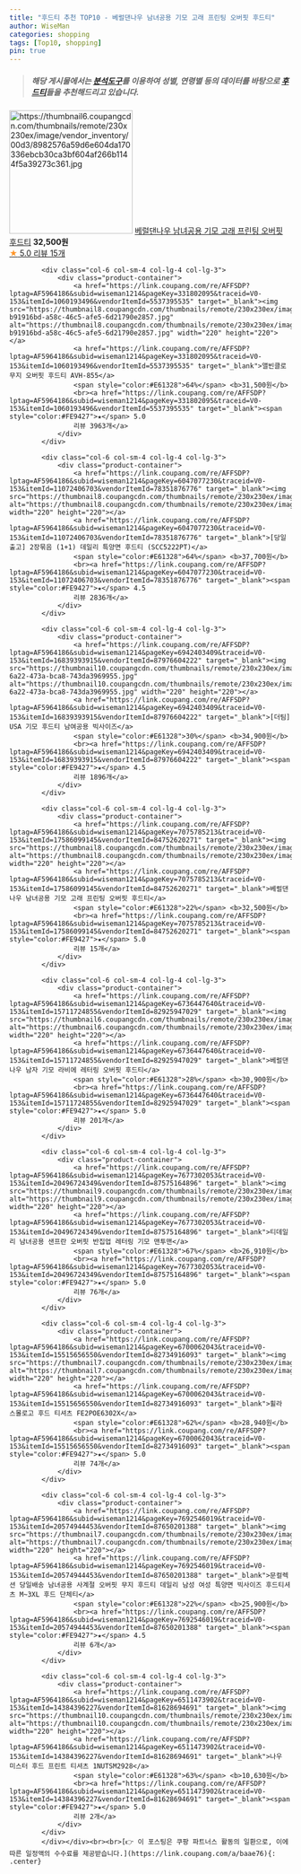 ```yaml
---
title: "후드티 추천 TOP10 - 베럴댄나우 남녀공용 기모 고래 프린팅 오버핏 후드티"
author: WiseMan
categories: shopping
tags: [Top10, shopping]
pin: true
---
```


> ##### 해당 게시물에서는 [**분석도구**](https://itemscout.io/)를 이용하여 **성별**, **연령별** 등의 데이터를 바탕으로 [**후드티**](https://link.coupang.com/a/baae76)들을 추천해드리고 있습니다.
<div class="container"><div class="row">
            <div class="col-6 col-sm-4 col-lg-4 col-lg-3">
                <div class="product-container">
                    <a href="https://link.coupang.com/re/AFFSDP?lptag=AF5964186&subid=wiseman1214&pageKey=7075785213&traceid=V0-153&itemId=17586099135&vendorItemId=84752620225" target="_blank"><img src="https://thumbnail6.coupangcdn.com/thumbnails/remote/230x230ex/image/vendor_inventory/00d3/8982576a59d6e604da170336ebcb30ca3bf604af266b1144f5a39273c361.jpg" alt="https://thumbnail6.coupangcdn.com/thumbnails/remote/230x230ex/image/vendor_inventory/00d3/8982576a59d6e604da170336ebcb30ca3bf604af266b1144f5a39273c361.jpg" width="220" height="220"></a>
                    <a href="https://link.coupang.com/re/AFFSDP?lptag=AF5964186&subid=wiseman1214&pageKey=7075785213&traceid=V0-153&itemId=17586099135&vendorItemId=84752620225" target="_blank">베럴댄나우 남녀공용 기모 고래 프린팅 오버핏 후드티</a>
                    <span style="color:#E61328"></span> <b>32,500원</b>
                    <br><a href="https://link.coupang.com/re/AFFSDP?lptag=AF5964186&subid=wiseman1214&pageKey=7075785213&traceid=V0-153&itemId=17586099135&vendorItemId=84752620225" target="_blank"><span style="color:#FE9427">★</span> 5.0
                    리뷰 15개</a>
                </div>
            </div>
            
            <div class="col-6 col-sm-4 col-lg-4 col-lg-3">
                <div class="product-container">
                    <a href="https://link.coupang.com/re/AFFSDP?lptag=AF5964186&subid=wiseman1214&pageKey=331802095&traceid=V0-153&itemId=1060193496&vendorItemId=5537395535" target="_blank"><img src="https://thumbnail8.coupangcdn.com/thumbnails/remote/230x230ex/image/retail/images/2340751187967802-b91916bd-a58c-46c5-afe5-6d21790e2857.jpg" alt="https://thumbnail8.coupangcdn.com/thumbnails/remote/230x230ex/image/retail/images/2340751187967802-b91916bd-a58c-46c5-afe5-6d21790e2857.jpg" width="220" height="220"></a>
                    <a href="https://link.coupang.com/re/AFFSDP?lptag=AF5964186&subid=wiseman1214&pageKey=331802095&traceid=V0-153&itemId=1060193496&vendorItemId=5537395535" target="_blank">앨빈클로 무지 오버핏 후드티 AVH-855</a>
                    <span style="color:#E61328">64%</span> <b>31,500원</b>
                    <br><a href="https://link.coupang.com/re/AFFSDP?lptag=AF5964186&subid=wiseman1214&pageKey=331802095&traceid=V0-153&itemId=1060193496&vendorItemId=5537395535" target="_blank"><span style="color:#FE9427">★</span> 5.0
                    리뷰 3963개</a>
                </div>
            </div>
            
            <div class="col-6 col-sm-4 col-lg-4 col-lg-3">
                <div class="product-container">
                    <a href="https://link.coupang.com/re/AFFSDP?lptag=AF5964186&subid=wiseman1214&pageKey=6047077230&traceid=V0-153&itemId=11072406703&vendorItemId=78351876776" target="_blank"><img src="https://thumbnail8.coupangcdn.com/thumbnails/remote/230x230ex/image/vendor_inventory/e714/6fdf42b2bf09797eb80e4c473900ab30cfd653517c57c1e9381a2df900bf.jpg" alt="https://thumbnail8.coupangcdn.com/thumbnails/remote/230x230ex/image/vendor_inventory/e714/6fdf42b2bf09797eb80e4c473900ab30cfd653517c57c1e9381a2df900bf.jpg" width="220" height="220"></a>
                    <a href="https://link.coupang.com/re/AFFSDP?lptag=AF5964186&subid=wiseman1214&pageKey=6047077230&traceid=V0-153&itemId=11072406703&vendorItemId=78351876776" target="_blank">[당일출고] 2장묶음 (1+1) 데일리 특양면 후드티 (SCC5222PT)</a>
                    <span style="color:#E61328">64%</span> <b>37,700원</b>
                    <br><a href="https://link.coupang.com/re/AFFSDP?lptag=AF5964186&subid=wiseman1214&pageKey=6047077230&traceid=V0-153&itemId=11072406703&vendorItemId=78351876776" target="_blank"><span style="color:#FE9427">★</span> 4.5
                    리뷰 2836개</a>
                </div>
            </div>
            
            <div class="col-6 col-sm-4 col-lg-4 col-lg-3">
                <div class="product-container">
                    <a href="https://link.coupang.com/re/AFFSDP?lptag=AF5964186&subid=wiseman1214&pageKey=6942403409&traceid=V0-153&itemId=16839393915&vendorItemId=87976604222" target="_blank"><img src="https://thumbnail10.coupangcdn.com/thumbnails/remote/230x230ex/image/retail/images/2023/12/05/9/4/5f66f1f7-6a22-473a-bca8-743da3969955.jpg" alt="https://thumbnail10.coupangcdn.com/thumbnails/remote/230x230ex/image/retail/images/2023/12/05/9/4/5f66f1f7-6a22-473a-bca8-743da3969955.jpg" width="220" height="220"></a>
                    <a href="https://link.coupang.com/re/AFFSDP?lptag=AF5964186&subid=wiseman1214&pageKey=6942403409&traceid=V0-153&itemId=16839393915&vendorItemId=87976604222" target="_blank">[더팀] USA 기모 후드티 남여공용 빅사이즈</a>
                    <span style="color:#E61328">30%</span> <b>34,900원</b>
                    <br><a href="https://link.coupang.com/re/AFFSDP?lptag=AF5964186&subid=wiseman1214&pageKey=6942403409&traceid=V0-153&itemId=16839393915&vendorItemId=87976604222" target="_blank"><span style="color:#FE9427">★</span> 4.5
                    리뷰 1896개</a>
                </div>
            </div>
            
            <div class="col-6 col-sm-4 col-lg-4 col-lg-3">
                <div class="product-container">
                    <a href="https://link.coupang.com/re/AFFSDP?lptag=AF5964186&subid=wiseman1214&pageKey=7075785213&traceid=V0-153&itemId=17586099145&vendorItemId=84752620271" target="_blank"><img src="https://thumbnail8.coupangcdn.com/thumbnails/remote/230x230ex/image/vendor_inventory/c945/cdd993b8bbe728d00f07aa7098422bcff3af21614dbda08c0fc0cb2fe7f7.jpg" alt="https://thumbnail8.coupangcdn.com/thumbnails/remote/230x230ex/image/vendor_inventory/c945/cdd993b8bbe728d00f07aa7098422bcff3af21614dbda08c0fc0cb2fe7f7.jpg" width="220" height="220"></a>
                    <a href="https://link.coupang.com/re/AFFSDP?lptag=AF5964186&subid=wiseman1214&pageKey=7075785213&traceid=V0-153&itemId=17586099145&vendorItemId=84752620271" target="_blank">베럴댄나우 남녀공용 기모 고래 프린팅 오버핏 후드티</a>
                    <span style="color:#E61328">22%</span> <b>32,500원</b>
                    <br><a href="https://link.coupang.com/re/AFFSDP?lptag=AF5964186&subid=wiseman1214&pageKey=7075785213&traceid=V0-153&itemId=17586099145&vendorItemId=84752620271" target="_blank"><span style="color:#FE9427">★</span> 5.0
                    리뷰 15개</a>
                </div>
            </div>
            
            <div class="col-6 col-sm-4 col-lg-4 col-lg-3">
                <div class="product-container">
                    <a href="https://link.coupang.com/re/AFFSDP?lptag=AF5964186&subid=wiseman1214&pageKey=6736447640&traceid=V0-153&itemId=15711724855&vendorItemId=82925947029" target="_blank"><img src="https://thumbnail6.coupangcdn.com/thumbnails/remote/230x230ex/image/vendor_inventory/19ca/bab53b93e2875cdd6aa0db5c56d8ec4f743991333ab93665411bfbcbeb14.png" alt="https://thumbnail6.coupangcdn.com/thumbnails/remote/230x230ex/image/vendor_inventory/19ca/bab53b93e2875cdd6aa0db5c56d8ec4f743991333ab93665411bfbcbeb14.png" width="220" height="220"></a>
                    <a href="https://link.coupang.com/re/AFFSDP?lptag=AF5964186&subid=wiseman1214&pageKey=6736447640&traceid=V0-153&itemId=15711724855&vendorItemId=82925947029" target="_blank">베럴댄나우 남자 기모 라비에 레터링 오버핏 후드티</a>
                    <span style="color:#E61328">28%</span> <b>30,900원</b>
                    <br><a href="https://link.coupang.com/re/AFFSDP?lptag=AF5964186&subid=wiseman1214&pageKey=6736447640&traceid=V0-153&itemId=15711724855&vendorItemId=82925947029" target="_blank"><span style="color:#FE9427">★</span> 5.0
                    리뷰 201개</a>
                </div>
            </div>
            
            <div class="col-6 col-sm-4 col-lg-4 col-lg-3">
                <div class="product-container">
                    <a href="https://link.coupang.com/re/AFFSDP?lptag=AF5964186&subid=wiseman1214&pageKey=7677302053&traceid=V0-153&itemId=20496724349&vendorItemId=87575164896" target="_blank"><img src="https://thumbnail9.coupangcdn.com/thumbnails/remote/230x230ex/image/vendor_inventory/1a60/cd2423f1025e0a8884189e40b6198c8f5660fd2ae23c23dad37f1f9e97ef.jpg" alt="https://thumbnail9.coupangcdn.com/thumbnails/remote/230x230ex/image/vendor_inventory/1a60/cd2423f1025e0a8884189e40b6198c8f5660fd2ae23c23dad37f1f9e97ef.jpg" width="220" height="220"></a>
                    <a href="https://link.coupang.com/re/AFFSDP?lptag=AF5964186&subid=wiseman1214&pageKey=7677302053&traceid=V0-153&itemId=20496724349&vendorItemId=87575164896" target="_blank">티데일리 남녀공용 샌프란 오버핏 반집업 레터링 기모 맨투맨</a>
                    <span style="color:#E61328">67%</span> <b>26,910원</b>
                    <br><a href="https://link.coupang.com/re/AFFSDP?lptag=AF5964186&subid=wiseman1214&pageKey=7677302053&traceid=V0-153&itemId=20496724349&vendorItemId=87575164896" target="_blank"><span style="color:#FE9427">★</span> 5.0
                    리뷰 76개</a>
                </div>
            </div>
            
            <div class="col-6 col-sm-4 col-lg-4 col-lg-3">
                <div class="product-container">
                    <a href="https://link.coupang.com/re/AFFSDP?lptag=AF5964186&subid=wiseman1214&pageKey=6700062043&traceid=V0-153&itemId=15515656550&vendorItemId=82734916093" target="_blank"><img src="https://thumbnail7.coupangcdn.com/thumbnails/remote/230x230ex/image/rs_quotation_api/0skfya7k/80d95a43369345daa7f2f535351a55d1.jpg" alt="https://thumbnail7.coupangcdn.com/thumbnails/remote/230x230ex/image/rs_quotation_api/0skfya7k/80d95a43369345daa7f2f535351a55d1.jpg" width="220" height="220"></a>
                    <a href="https://link.coupang.com/re/AFFSDP?lptag=AF5964186&subid=wiseman1214&pageKey=6700062043&traceid=V0-153&itemId=15515656550&vendorItemId=82734916093" target="_blank">휠라 스몰로고 후드 티셔츠 FE2POE6302X</a>
                    <span style="color:#E61328">62%</span> <b>28,940원</b>
                    <br><a href="https://link.coupang.com/re/AFFSDP?lptag=AF5964186&subid=wiseman1214&pageKey=6700062043&traceid=V0-153&itemId=15515656550&vendorItemId=82734916093" target="_blank"><span style="color:#FE9427">★</span> 5.0
                    리뷰 74개</a>
                </div>
            </div>
            
            <div class="col-6 col-sm-4 col-lg-4 col-lg-3">
                <div class="product-container">
                    <a href="https://link.coupang.com/re/AFFSDP?lptag=AF5964186&subid=wiseman1214&pageKey=7692546019&traceid=V0-153&itemId=20574944453&vendorItemId=87650201388" target="_blank"><img src="https://thumbnail7.coupangcdn.com/thumbnails/remote/230x230ex/image/vendor_inventory/5424/269082e9aaeae252f89ef1ffc251add834e47e0519d603f90a9336035648.jpg" alt="https://thumbnail7.coupangcdn.com/thumbnails/remote/230x230ex/image/vendor_inventory/5424/269082e9aaeae252f89ef1ffc251add834e47e0519d603f90a9336035648.jpg" width="220" height="220"></a>
                    <a href="https://link.coupang.com/re/AFFSDP?lptag=AF5964186&subid=wiseman1214&pageKey=7692546019&traceid=V0-153&itemId=20574944453&vendorItemId=87650201388" target="_blank">문컬렉션 당일배송 남녀공용 사계절 오버핏 무지 후드티 데일리 남성 여성 특양면 빅사이즈 후드티셔츠 M~3XL 후드 단체티</a>
                    <span style="color:#E61328">22%</span> <b>25,900원</b>
                    <br><a href="https://link.coupang.com/re/AFFSDP?lptag=AF5964186&subid=wiseman1214&pageKey=7692546019&traceid=V0-153&itemId=20574944453&vendorItemId=87650201388" target="_blank"><span style="color:#FE9427">★</span> 4.5
                    리뷰 6개</a>
                </div>
            </div>
            
            <div class="col-6 col-sm-4 col-lg-4 col-lg-3">
                <div class="product-container">
                    <a href="https://link.coupang.com/re/AFFSDP?lptag=AF5964186&subid=wiseman1214&pageKey=6511473902&traceid=V0-153&itemId=14384396227&vendorItemId=81628694691" target="_blank"><img src="https://thumbnail10.coupangcdn.com/thumbnails/remote/230x230ex/image/rs_quotation_api/obuqt3wp/b1b456f4a0dd4a91a0d7e7647a1e7b1e.jpg" alt="https://thumbnail10.coupangcdn.com/thumbnails/remote/230x230ex/image/rs_quotation_api/obuqt3wp/b1b456f4a0dd4a91a0d7e7647a1e7b1e.jpg" width="220" height="220"></a>
                    <a href="https://link.coupang.com/re/AFFSDP?lptag=AF5964186&subid=wiseman1214&pageKey=6511473902&traceid=V0-153&itemId=14384396227&vendorItemId=81628694691" target="_blank">나우 미스터 후드 프린트 티셔츠 1NUTSM2928</a>
                    <span style="color:#E61328">63%</span> <b>10,630원</b>
                    <br><a href="https://link.coupang.com/re/AFFSDP?lptag=AF5964186&subid=wiseman1214&pageKey=6511473902&traceid=V0-153&itemId=14384396227&vendorItemId=81628694691" target="_blank"><span style="color:#FE9427">★</span> 5.0
                    리뷰 2개</a>
                </div>
            </div>
            </div></div><br><br>[👉 이 포스팅은 쿠팡 파트너스 활동의 일환으로, 이에 따른 일정액의 수수료를 제공받습니다.](https://link.coupang.com/a/baae76){: .center}